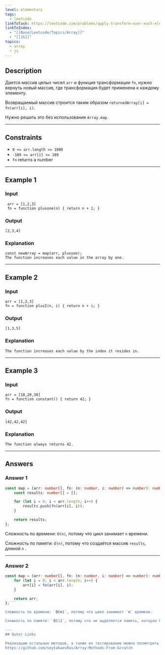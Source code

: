 ```yaml
---
level: elementary
tags:
  - leetcode
linkToTask: https://leetcode.com/problems/apply-transform-over-each-element-in-array/?envType=study-plan-v2&envId=30-days-of-javascript
linkToIndex:
  - "[[Base/Leetcode/Topics/Array]]"
  - "[[JS]]"
topics:
  - array
  - js
---
```

## Description

Дается массив целых чисел `arr` и функция трансформации `fn`, нужно вернуть новый массив, где трансформация будет применена к каждому элементу.

Возвращаемый массив строится таким образом `returnedArray[i] = fn(arr[i], i)`.

Нужно решить это без использования `Array.map`.

---
## Constraints

- `0 <= arr.length <= 1000`
- `-109 <= arr[i] <= 109`
- `fn` returns a number

---
## Example 1

### Input

```
 arr = [1,2,3]
 fn = function plusone(n) { return n + 1; }
```
### Output

```
[2,3,4]
```
### Explanation

```
const newArray = map(arr, plusone);
The function increases each value in the array by one.
```

---
## Example 2

### Input

```
arr = [1,2,3]
fn = function plusI(n, i) { return n + i; }
```
### Output

```
[1,3,5]
```
### Explanation

```
The function increases each value by the index it resides in.
```

---
## Example 3

### Input

```
arr = [10,20,30]
fn = function constant() { return 42; }
```
### Output

```
[42,42,42]
```
### Explanation

```
The function always returns 42.
```

---
## Answers

### Answer 1

```typescript
const map = (arr: number[], fn: (n: number, i: number) => number): number[] => {
    const results: number[] = [];

	for (let i = 0; i < arr.length; i++) {
        results.push(fn(arr[i], i));
    }

    return results;
};
```

Сложность по времени: `O(n)`, потому что цикл занимает `n` времени.

Сложность по памяти: `O(n)`, потому что создаётся массив `results`, длиной `n` .

---
### Answer 2

```typescript
const map = (arr: number[], fn: (n: number, i: number) => number): number[] => {
    for (let i = 0; i < arr.length; i++) {
        arr[i] = fn(arr[i], i);
    }

    return arr;
};```

Сложность по времени: `O(n)`, потому что цикл занимает `n` времени.

Сложность по памяти: `O(1)`, потому что не выделяется память, которая бы возрастала в зависимости от входящих значений. Функция модифицирует входящий массив.

---
## Outer Links

Реализацию остальных методов, а также их тестирование можно посмотреть здесь:
https://github.com/seytakaevRus/Array-Methods-From-Scratch